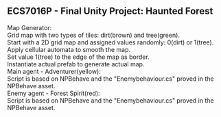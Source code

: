 ## ECS7016P - Final Unity Project: Haunted Forest
Map Generator:<br>
  Grid map with two types of tiles: dirt(brown) and tree(green).<br>
  Start with a 2D grid map and assigned values randomly: 0(dirt) or 1(tree).<br>
  Apply cellular automata to smooth the map.<br>
  Set value 1(tree) to the edge of the map as border.<br>
  Instantiate actual prefab to generate actual map.<br>
Main agent - Adventurer(yellow):<br>
  Script is based on NPBehave and the "Enemybehaviour.cs" proved in the NPBehave asset.<br>
Enemy agent - Forest Spirit(red):<br>
  Script is based on NPBehave and the "Enemybehaviour.cs" proved in the NPBehave asset.<br>
